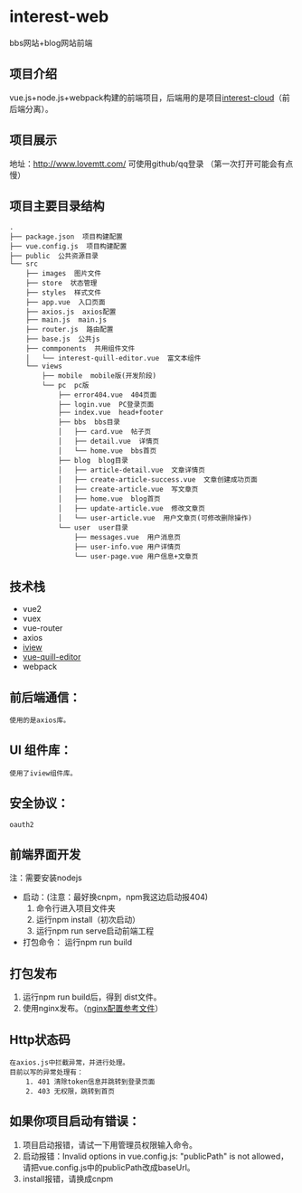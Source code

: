# interest-web

bbs网站+blog网站前端

项目介绍
--
vue.js+node.js+webpack构建的前端项目，后端用的是项目[interest-cloud](https://github.com/smallsnail-wh/interest-pro/tree/master/interest-cloud)（前后端分离）。

项目展示
--
地址：http://www.lovemtt.com/ 
可使用github/qq登录
（第一次打开可能会有点慢）

项目主要目录结构
--
```shell
.
├── package.json  项目构建配置
├── vue.config.js  项目构建配置
├── public  公共资源目录
└── src
    ├── images  图片文件
    ├── store  状态管理
    ├── styles  样式文件
    ├── app.vue  入口页面
    ├── axios.js  axios配置
    ├── main.js  main.js
    ├── router.js  路由配置
    ├── base.js  公共js
    ├── commponents  共用组件文件
    │	└── interest-quill-editor.vue  富文本组件
    └── views
   		├── mobile  mobile版(开发阶段)
		└── pc  pc版
	        ├── error404.vue  404页面 
	        ├── login.vue  PC登录页面 
	        ├── index.vue  head+footer
	        ├── bbs  bbs目录
	        │   ├── card.vue  帖子页
	        │   ├── detail.vue  详情页
	        │   └── home.vue  bbs首页
	        ├── blog  blog目录
	        │   ├── article-detail.vue  文章详情页
	        │   ├── create-article-success.vue  文章创建成功页面
	        │   ├── create-article.vue  写文章页
	        │   ├── home.vue  blog首页
	        │   ├── update-article.vue  修改文章页
	        │   └── user-article.vue  用户文章页(可修改删除操作)
	        └── user  user目录
	        	├── messages.vue  用户消息页
	        	├── user-info.vue 用户详情页
	        	└── user-page.vue 用户信息+文章页
```

技术栈
--
 - vue2
 - vuex
 - vue-router
 - axios
 - [iview](https://www.iviewui.com/)
 - [vue-quill-editor](https://github.com/surmon-china/vue-quill-editor)
 - webpack

前后端通信：
------
	使用的是axios库。

UI 组件库：
-------
	使用了iview组件库。

安全协议：
-----
	oauth2

前端界面开发
--
注：需要安装nodejs
	

 - 启动：(注意：最好换cnpm，npm我这边启动报404)
	 1. 命令行进入项目文件夹
	 2. 运行npm install（初次启动）
	 3. 运行npm run serve启动前端工程
- 打包命令：
	运行npm run build

打包发布
--
1. 运行npm run build后，得到 dist文件。
2. 使用nginx发布。（[nginx配置参考文件](https://github.com/smallsnail-wh/interest/blob/master/nginx.conf)）
	
Http状态码
--
	在axios.js中拦截异常，并进行处理。
	目前以写的异常处理有：
		1. 401 清除token信息并跳转到登录页面
		2. 403 无权限，跳转到首页
如果你项目启动有错误：
--
1. 项目启动报错，请试一下用管理员权限输入命令。
2. 启动报错：Invalid options in vue.config.js: "publicPath" is not allowed，请把vue.config.js中的publicPath改成baseUrl。
3. install报错，请换成cnpm
